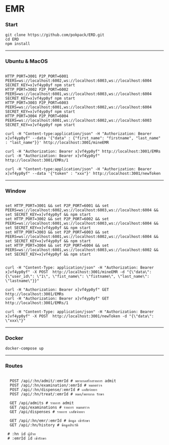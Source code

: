# **EMR**

### **Start**

```
git clone https://github.com/pokpack/ERD.git
cd ERD
npm install
```

___________
### **Ubuntu & MacOS**

```

HTTP_PORT=3001 P2P_PORT=6001 PEERS=ws://localhost:6002,ws://localhost:6003,ws://localhost:6004 SECRET_KEY=x]vf4yp0yf npm start
HTTP_PORT=3002 P2P_PORT=6002 PEERS=ws://localhost:6001,ws://localhost:6003,ws://localhost:6004 SECRET_KEY=x]vf4yp0yf npm start
HTTP_PORT=3003 P2P_PORT=6003 PEERS=ws://localhost:6001,ws://localhost:6002,ws://localhost:6004 SECRET_KEY=x]vf4yp0yf npm start
HTTP_PORT=3004 P2P_PORT=6004 PEERS=ws://localhost:6001,ws://localhost:6002,ws://localhost:6003 SECRET_KEY=x]vf4yp0yf npm start

curl -H "Content-type:application/json" -H "Authorization: Bearer x]vf4yp0yf" --data '{"data" : {"first_name": "firstname", "last_name" : "last_name"}}' http://localhost:3001/mineEMR

curl -H "Authorization: Bearer x]vf4yp0yf" http://localhost:3001/EMRs
curl -H "Authorization: Bearer x]vf4yp0yf" http://localhost:3001/EMRs/1

curl -H "Content-type:application/json" -H "Authorization: Bearer x]vf4yp0yf" --data '{"token" : "xxx"}' http://localhost:3001/newToken

```
___________
### **Window**

```

set HTTP_PORT=3001 && set P2P_PORT=6001 && set PEERS=ws://localhost:6002,ws://localhost:6003,ws://localhost:6004 && set SECRET_KEY=x]vf4yp0yf && npm start
set HTTP_PORT=3002 && set P2P_PORT=6002 && set PEERS=ws://localhost:6001,ws://localhost:6003,ws://localhost:6004 && set SECRET_KEY=x]vf4yp0yf && npm start
set HTTP_PORT=3003 && set P2P_PORT=6003 && set PEERS=ws://localhost:6001,ws://localhost:6002,ws://localhost:6004 && set SECRET_KEY=x]vf4yp0yf && npm start
set HTTP_PORT=3004 && set P2P_PORT=6004 && set PEERS=ws://localhost:6001,ws://localhost:6003,ws://localhost:6002 && set SECRET_KEY=x]vf4yp0yf && npm start


curl -H "Content-Type: application/json" -H "Authorization: Bearer x]vf4yp0yf" -X POST  http://localhost:3001/mineEMR -d "{\"data\":{\"user_id\": \"1\", \"fist_name\": \"fistname\", \"last_name\": \"lastname\"}}"

curl -H "Authorization: Bearer x]vf4yp0yf" GET http://localhost:3001/EMRs
curl -H "Authorization: Bearer x]vf4yp0yf" GET http://localhost:3001/EMRs/1

curl -H "Content-Type: application/json" -H "Authorization: Bearer x]vf4yp0yf" -X POST  http://localhost:3001/newToken -d "{\"data\": \"xxx\"}"

```

___________
### **Docker**


``` docker-compose up ```
___________
### **Routes**

```

  POST /api/:hn/admit/:emrId # พยาบาลสร้างรายการ admit
  POST /api/:hn/examination/:emrId # หมอตรวจ
  POST /api/:hn/dispense/:emrId # เภสัชจ่ายยา
  POST /api/:hn/treat/:emrId # หมอ/พยาบาล รักษา

  GET /api/admits # รายการ admit
  GET /api/examinations # รายการ หมอตรวจ
  GET /api/dispenses # รายการ เภสัชจ่ายยา

  GET /api/:hn/emr/:emrId # ข้อมูล เข้ารักษา
  GET /api/:hn/history # ข้อมูลประวัติ

 # :hn id ผู้ป่วย
 # :emrId id เข้ารักษา
 ```


